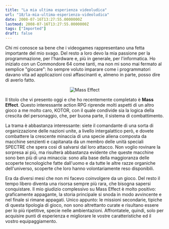 ```yaml
---
title: "La mia ultima esperienza videoludica"
url: "18/la-mia-ultima-esperienza-videoludica"
date: 2008-07-16T13:27:55.0000000Z
lastmod: 2008-07-16T13:27:55.0000000Z
tags: ["Imported"]
draft: false
---
```

<p>Chi mi conosce sa bene che i videogames rappresentano una fetta importante del mio svago. Del resto a loro devo la mia passione per la programmazione, per l'hardware e, più in generale, per l'informatica. Ho iniziato con un Commondore 64 come tanti, ma non mi sono mai fermato al semplice "giocare": ho sempre voluto imparare come i programmatori davano vita ad applicazioni così affascinanti e, almeno in parte, posso dire di averlo fatto.</p>
<p style="text-align: center"><img alt="Mass Effect" src="/public/mass-effect.jpg" /></p>
<p>Il titolo che vi presento oggi e che ho recentemente completato è <strong>Mass Effect</strong>. Questo interessante action RPG riprende molti aspetti di un altro gioco a me molto caro, KOTOR, con il quale condivide sia la logica della crescita del personaggio, che, per buona parte, il sistema di combattimento.</p>
<p>La trama è abbastanza interessante: siete il comandante di una sorta di organizzazione delle nazioni unite, a livello intergalattico però, e dovete combattere la crescente minaccia di una specie aliena composta da macchine senzienti e capitanata da un membro delle unità speciali SPECTRE che spera così di salvarsi dal loro attacco. Non voglio rovinare la sorpresa ai più, ma risulterà abbastanza evidente che queste macchine sono ben più di una minaccia: sono alla base della maggioranza delle scoperte tecnologiche fatte dall'uomo e da tutte le altre razze organiche dell'universo, scoperte che loro hanno volontariamente reso disponibili.</p>
<p>Era da diversi mesi che non mi facevo coinvolgere da un gioco. Del resto il tempo libero diventa una risorsa sempre più rara, che bisogna sapersi conquistare. Il mio giudizio complessivo su Mass Effect è molto positivo: graficamente appagante, la storia principale si snoda in modo avvincente e nel finale si rimane appagati. Unico appunto: le missioni secondarie, tipiche di questa tipologia di gioco, non sono altrettanto curate e risultano essere per lo più ripetitive, specie nelle ambientazioni. Affrontatele, quindi, solo per acquisire punti di esperienza e migliorare le vostre caratteristiche ed il vostro equipaggiamento.</p>